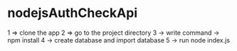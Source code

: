 # nodejsAuthCheckApi
1 => clone the app
2 => go to the project directory
3 -> write command -> npm install
4 -> create database and import database
5 -> run node index.js

